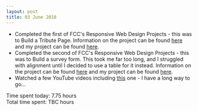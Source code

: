 ```yaml
---
layout: post
title: 03 June 2018
---
```


* Completed the first of FCC's Responsive Web Design Projects - this was to Build a Tribute Page. Information on the project can be found [here](https://learn.freecodecamp.org/responsive-web-design/responsive-web-design-projects/build-a-tribute-page) and my project can be found [here](https://github.com/thomasjbell7/FCC-Tribute-Page).
* Completed the second of FCC's Responsive Web Design Projects - this was to Build a survey form. This took me far too long, and I struggled with alignment until I decided to use a table for it instead. Information on the project can be found [here](https://learn.freecodecamp.org/responsive-web-design/responsive-web-design-projects/build-a-survey-form/) and my project can be found [here](https://github.com/thomasjbell7/FCC-Survey-Form).
* Watched a few YouTube videos including [this](https://www.youtube.com/watch?v=g5xmtHa83sY) one - I have a long way to go...

Time spent today: 7.75 hours  
Total time spent: TBC hours  